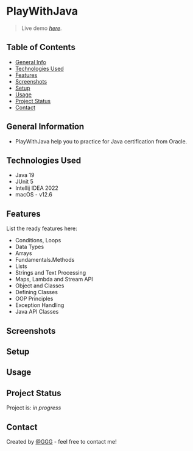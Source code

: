 # PlayWithJava
> Live demo [_here_](). <!-- If you have the project hosted somewhere, include the link here. -->

## Table of Contents
* [General Info](#general-information)
* [Technologies Used](#technologies-used)
* [Features](#features)
* [Screenshots](#screenshots)
* [Setup](#setup)
* [Usage](#usage)
* [Project Status](#project-status)
* [Contact](#contact)
<!-- * [License](#license) -->

## General Information
- PlayWithJava help you to practice for Java certification from Oracle.

## Technologies Used

- Java 19
- JUnit 5
- Intellij IDEA 2022
- macOS - v12.6

## Features
List the ready features here:
- Conditions, Loops
- Data Types
- Arrays
- Fundamentals.Methods
- Lists
- Strings and Text Processing
- Maps, Lambda and Stream API
- Object and Classes
- Defining Classes
- OOP Principles
- Exception Handling
- Java API Classes

## Screenshots
<!-- ![Example screenshot](./screenshots/) -->

<!-- If you have screenshots you'd like to share, include them here. -->

## Setup

<!-- Proceed to describe how to install / get started with the project. -->


## Usage
<!-- How does one go about using it? -->


## Project Status
Project is: _in progress_ 

## Contact
Created by [@GGG](http://3gbg.s3-website.eu-west-2.amazonaws.com/#intro) - feel free to contact me!




